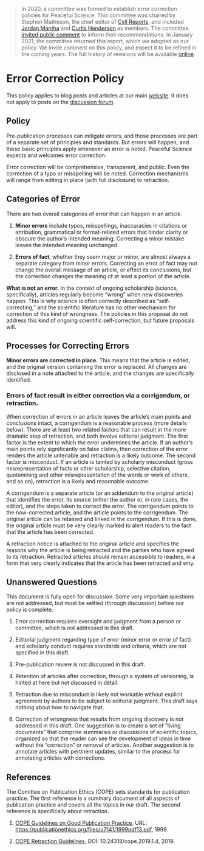 >  In 2020, a committee was formed to establish error correction policies for Peaceful Science. This committee was chaired by Stephen Matheson, the chief editor of [Cell Reports](https://www.cell.com/cell-reports/home), and included [Jordan Mantha](https://www.mnu.edu/academics/faculty/jordan-mantha) and [Curtis Henderson](https://hbu.edu/contact/curtis-henderson/) as members. The committee [invited public comment](https://discourse.peacefulscience.org/t/request-for-comment-publication-ethics-for-peaceful-science/12215) to inform their recommendations. In January 2021, the committee returned this report, which we adopted as our policy. We invite comment on this policy, and expect it to be refined in the coming years. The full history of revisions will be available [online](https://github.com/PeacefulScience/documents/blob/main/error_correction.md).

# Error Correction Policy

This policy applies to blog posts and articles at our main [website](peacefulscience.org). It does not apply to posts on the [discussion forum](discourse.peacefulscience.org).

## Policy

Pre-publication processes can mitigate errors, and those processes are part of a separate set of principles and standards. But errors will happen, and these basic principles apply whenever an error is noted. Peaceful Science expects and welcomes error correction.

Error correction will be comprehensive, transparent, and public. Even the correction of a typo or misspelling will be noted. Correction mechanisms will range from editing in place (with full disclosure) to retraction.


## Categories of Error

There are two overall categories of error that can happen in an article.


1. **Minor errors** include typos, misspellings, inaccuracies in citations or attribution, grammatical or format-related errors that hinder clarity or obscure the author’s intended meaning. Correcting a minor mistake leaves the intended meaning unchanged.

2. **Errors of fact**, whether they seem major or minor, are almost always a separate category from minor errors. Correcting an error of fact may not change the overall message of an article, or affect its conclusions, but the correction changes the meaning of at least a portion of the article.

**What is not an error.** In the context of ongoing scholarship (science, specifically), articles regularly become “wrong” when new discoveries happen. This is why science is often correctly described as “self-correcting,” and the scientific literature has no other mechanism for correction of this kind of wrongness. The policies in this proposal do not address this kind of ongoing scientific self-correction, but future proposals will.

## Processes for Correcting Errors

**Minor errors are corrected in place.** This means that the article is edited, and the original version containing the error is replaced. All changes are disclosed in a note attached to the article, and the changes are specifically identified.

### Errors of fact result in either correction via a corrigendum, or retraction.

When correction of errors in an article leaves the article’s main points and conclusions intact, a corrigendum is a reasonable process (more details below). There are at least two related factors that can result in the more dramatic step of retraction, and both involve editorial judgment. The first factor is the extent to which the error undermines the article. If an author’s main points rely significantly on false claims, then correction of the error renders the article untenable and retraction is a likely outcome. The second factor is misconduct. If an article is tainted by scholarly misconduct (gross misrepresentation of facts or other scholarship, selective citation, quotemining and other misrepresentation of the words or work of others, and so on), retraction is a likely and reasonable outcome.

A corrigendum is a separate article (or an addendum to the original article) that identifies the error, its source (either the author or, in rare cases, the editor), and the steps taken to correct the error. The corrigendum points to the now-corrected article, and the article points to the corrigendum. The original article can be retained and linked in the corrigendum. If this is done, the original article must be very clearly marked to alert readers to the fact that the article has been corrected.

A retraction notice is attached to the original article and specifies the reasons why the article is being retracted and the parties who have agreed to its retraction. Retracted articles should remain accessible to readers, in a form that very clearly indicates that the article has been retracted and why.

## Unanswered Questions

This document is fully open for discussion. Some very important questions are not addressed, but must be settled (through discussion) before our policy is complete.

1. Error correction requires oversight and judgment from a person or committee, which is not addressed in this draft.

2. Editorial judgment regarding type of error (minor error or error of fact) and scholarly conduct requires standards and criteria, which are not specified in this draft.
3. Pre-publication review is not discussed in this draft.
4. Retention of articles after correction, through a system of versioning, is hinted at here but not discussed in detail.
5. Retraction due to misconduct is likely not workable without explicit agreement by authors to be subject to editorial judgment. This draft says nothing about how to navigate that.
6. Correction of wrongness that results from ongoing discovery is not addressed in this draft. One suggestion is to create a set of “living documents” that comprise summaries or discussions of scientific topics, organized so that the reader can see the development of ideas in time without the “correction” or removal of articles. Another suggestion is to annotate articles with pertinent updates, similar to the process for annotating articles with corrections.

## References

The Comittee on Publication Ethics (COPE) sets standards for publication practice. The first reference is a summary document of all aspects of publication practice and covers all the topics in our draft. The second reference is specifically about retraction.

1. [COPE Guidelines on Good Publication Practice](https://publicationethics.org/files/u7141/1999pdf13.pdf), URL: https://publicationethics.org/files/u7141/1999pdf13.pdf, 1999.

2. [COPE Retraction Guidelines](https://doi.org/10.24318/cope.2019.1.4), DOI: 10.24318/cope.2019.1.4, 2019.
